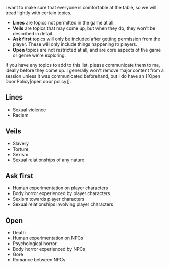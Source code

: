 I want to make sure that everyone is comfortable at the table, so we will tread lightly with certain topics. 

- **Lines** are topics not permitted in the game at all. 
- **Veils** are topics that may come up, but when they do, they won't be described in detail.
- **Ask first** topics will only be included after getting permission from the player. These will only include things happening *to* players.
- **Open** topics are not restricted at all, and are core aspects of the game or genre we're exploring. 

If you have any topics to add to this list, please communicate them to me, ideally before they come up. I generally won't remove major content from a session unless it was communicated beforehand, but I do have an [[Open Door Policy|open door policy]].
## Lines
- Sexual violence
- Racism
## Veils
- Slavery
- Torture
- Sexism
- Sexual relationships of any nature
## Ask first
- Human experimentation on player characters
- Body horror experienced by player characters
- Sexism towards player characters
- Sexual relationships involving player characters
## Open
- Death
- Human experimentation on NPCs
- Psychological horror
- Body horror experienced by NPCs
- Gore
- Romance between NPCs